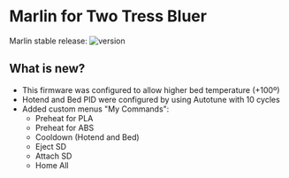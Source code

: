 # Marlin for Two Tress Bluer

Marlin stable release: ![version](https://img.shields.io/badge/version-2.0.7.2-blue)

## What is new?
- This firmware was configured to allow higher bed temperature (+100º)
- Hotend and Bed PID were configured by using Autotune with 10 cycles
- Added custom menus "My Commands":
  - Preheat for PLA
  - Preheat for ABS
  - Cooldown (Hotend and Bed)
  - Eject SD
  - Attach SD
  - Home All
